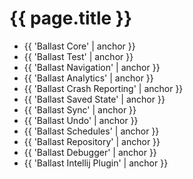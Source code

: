 ---
---

# {{ page.title }}

- {{ 'Ballast Core' | anchor }}
- {{ 'Ballast Test' | anchor }}
- {{ 'Ballast Navigation' | anchor }}
- {{ 'Ballast Analytics' | anchor }}
- {{ 'Ballast Crash Reporting' | anchor }}
- {{ 'Ballast Saved State' | anchor }}
- {{ 'Ballast Sync' | anchor }}
- {{ 'Ballast Undo' | anchor }}
- {{ 'Ballast Schedules' | anchor }}
- {{ 'Ballast Repository' | anchor }}
- {{ 'Ballast Debugger' | anchor }}
- {{ 'Ballast Intellij Plugin' | anchor }}
